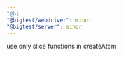 ```yaml
---
"@bi
"@bigtest/webdriver": minor
"@bigtest/server": minor
---
```


use only slice functions in createAtom
